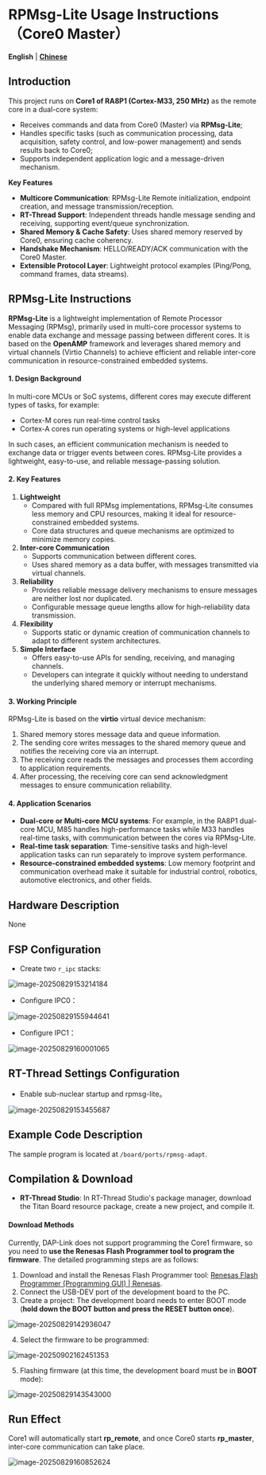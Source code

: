 # RPMsg-Lite Usage Instructions（Core0 Master）

**English** | [**Chinese**](./README_zh.md)

## Introduction

This project runs on **Core1 of RA8P1 (Cortex-M33, 250 MHz)** as the remote core in a dual-core system:

- Receives commands and data from Core0 (Master) via **RPMsg-Lite**;
- Handles specific tasks (such as communication processing, data acquisition, safety control, and low-power management) and sends results back to Core0;
- Supports independent application logic and a message-driven mechanism.

**Key Features**

- **Multicore Communication**: RPMsg-Lite Remote initialization, endpoint creation, and message transmission/reception.
- **RT-Thread Support**: Independent threads handle message sending and receiving, supporting event/queue synchronization.
- **Shared Memory & Cache Safety**: Uses shared memory reserved by Core0, ensuring cache coherency.
- **Handshake Mechanism**: HELLO/READY/ACK communication with the Core0 Master.
- **Extensible Protocol Layer**: Lightweight protocol examples (Ping/Pong, command frames, data streams).

## RPMsg-Lite Instructions

**RPMsg-Lite** is a lightweight implementation of Remote Processor Messaging (RPMsg), primarily used in multi-core processor systems to enable data exchange and message passing between different cores. It is based on the **OpenAMP** framework and leverages shared memory and virtual channels (Virtio Channels) to achieve efficient and reliable inter-core communication in resource-constrained embedded systems.

#### 1. Design Background

In multi-core MCUs or SoC systems, different cores may execute different types of tasks, for example:

- Cortex-M cores run real-time control tasks
- Cortex-A cores run operating systems or high-level applications

In such cases, an efficient communication mechanism is needed to exchange data or trigger events between cores. RPMsg-Lite provides a lightweight, easy-to-use, and reliable message-passing solution.

#### 2. Key Features

1. **Lightweight**
   - Compared with full RPMsg implementations, RPMsg-Lite consumes less memory and CPU resources, making it ideal for resource-constrained embedded systems.
   - Core data structures and queue mechanisms are optimized to minimize memory copies.
2. **Inter-core Communication**
   - Supports communication between different cores.
   - Uses shared memory as a data buffer, with messages transmitted via virtual channels.
3. **Reliability**
   - Provides reliable message delivery mechanisms to ensure messages are neither lost nor duplicated.
   - Configurable message queue lengths allow for high-reliability data transmission.
4. **Flexibility**
   - Supports static or dynamic creation of communication channels to adapt to different system architectures.
5. **Simple Interface**
   - Offers easy-to-use APIs for sending, receiving, and managing channels.
   - Developers can integrate it quickly without needing to understand the underlying shared memory or interrupt mechanisms.

#### 3. Working Principle

RPMsg-Lite is based on the **virtio** virtual device mechanism:

1. Shared memory stores message data and queue information.
2. The sending core writes messages to the shared memory queue and notifies the receiving core via an interrupt.
3. The receiving core reads the messages and processes them according to application requirements.
4. After processing, the receiving core can send acknowledgment messages to ensure communication reliability.

#### 4. Application Scenarios

- **Dual-core or Multi-core MCU systems**: For example, in the RA8P1 dual-core MCU, M85 handles high-performance tasks while M33 handles real-time tasks, with communication between the cores via RPMsg-Lite.
- **Real-time task separation**: Time-sensitive tasks and high-level application tasks can run separately to improve system performance.
- **Resource-constrained embedded systems**: Low memory footprint and communication overhead make it suitable for industrial control, robotics, automotive electronics, and other fields.

## Hardware Description

None

## FSP Configuration

* Create two  `r_ipc` stacks:

![image-20250829153214184](figures/image-20250829153214184-17564539243051.png)

* Configure IPC0：

![image-20250829155944641](figures/image-20250829155944641.png)

* Configure IPC1：

![image-20250829160001065](figures/image-20250829160001065.png)

## RT-Thread Settings Configuration

* Enable sub-nuclear startup and rpmsg-lite。

![image-20250829153455687](figures/image-20250829153455687-17564539243064.png)

## Example Code Description

The sample program is located at `/board/ports/rpmsg-adapt`.

## Compilation & Download

* **RT-Thread Studio**: In RT-Thread Studio's package manager, download the Titan Board resource package, create a new project, and compile it.

#### Download Methods

Currently, DAP-Link does not support programming the Core1 firmware, so you need to **use the Renesas Flash Programmer tool to program the firmware**. The detailed programming steps are as follows:

1. Download and install the Renesas Flash Programmer tool: [Renesas Flash Programmer (Programming GUI) | Renesas](https://www.renesas.com/en/software-tool/renesas-flash-programmer-programming-gui#downloads).
2. Connect the USB-DEV port of the development board to the PC.
3. Create a project: The development board needs to enter BOOT mode (**hold down the BOOT button and press the RESET button once**).

![image-20250829142936047](figures/image-20250829142936047.png)

4. Select the firmware to be programmed:

![image-20250902162451353](figures/image-20250902162451353.png)

5. Flashing firmware (at this time, the development board must be in **BOOT** mode):

![image-20250829143543000](figures/image-20250829143543000.png)

## Run Effect

Core1 will automatically start **rp_remote**, and once Core0 starts **rp_master**, inter-core communication can take place.

![image-20250829160852624](figures/image-20250829160852624.png)